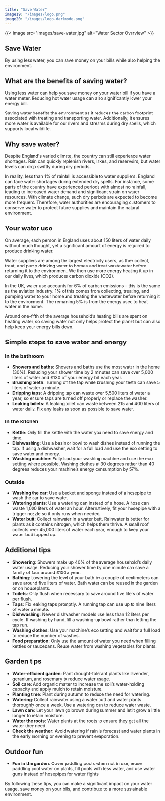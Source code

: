 ```yaml
---
title: "Save Water"
image19: "/images/logo.png"
image20: "/images/logo-darkmode.png"
---
```


{{< image src="images/save-water.jpg" alt="Water Sector Overview" >}}
## Save Water

By using less water, you can save money on your bills while also helping the environment.

## What are the benefits of saving water?

Using less water can help you save money on your water bill if you have a water meter. Reducing hot water usage can also significantly lower your energy bill.

Saving water benefits the environment as it reduces the carbon footprint associated with treating and transporting water. Additionally, it ensures more water is available for our rivers and streams during dry spells, which supports local wildlife.

## Why save water?

Despite England's varied climate, the country can still experience water shortages. Rain can quickly replenish rivers, lakes, and reservoirs, but water levels can drop swiftly during dry periods.

In reality, less than 1% of rainfall is accessible to water suppliers. England can face water shortages during extended dry spells. For instance, some parts of the country have experienced periods with almost no rainfall, leading to increased water demand and significant strain on water resources. With climate change, such dry periods are expected to become more frequent. Therefore, water authorities are encouraging customers to conserve water to protect future supplies and maintain the natural environment.

## Your water use

On average, each person in England uses about 150 liters of water daily without much thought, yet a significant amount of energy is required to produce drinking water.

Water suppliers are among the largest electricity users, as they collect, treat, and pump drinking water to homes and treat wastewater before returning it to the environment. We then use more energy heating it up in our daily lives, which produces carbon dioxide (CO2).

In the UK, water use accounts for 6% of carbon emissions – this is the same as the aviation industry. 1% of this comes from collecting, treating, and pumping water to your home and treating the wastewater before returning it to the environment. The remaining 5% is from the energy used to heat water in the home.

Around one-fifth of the average household’s heating bills are spent on heating water, so saving water not only helps protect the planet but can also help keep your energy bills down.

## Simple steps to save water and energy

### In the bathroom

- **Showers and baths**: Showers and baths use the most water in the home (30%). Reducing your shower time by 2 minutes can save over 5,000 liters of water and £130 off your energy bill each year.
- **Brushing teeth**: Turning off the tap while brushing your teeth can save 5 liters of water a minute.
- **Dripping taps**: A dripping tap can waste over 5,500 liters of water a year, so ensure taps are turned off properly or replace the washer.
- **Leaking toilets**: A leaking toilet can waste between 215 and 400 liters of water daily. Fix any leaks as soon as possible to save water.

### In the kitchen

- **Kettle**: Only fill the kettle with the water you need to save energy and time.
- **Dishwashing**: Use a basin or bowl to wash dishes instead of running the tap. If using a dishwasher, wait for a full load and use the eco setting to save water and energy.
- **Washing machine**: Fully load your washing machine and use the eco setting where possible. Washing clothes at 30 degrees rather than 40 degrees reduces your machine’s energy consumption by 57%.

### Outside

- **Washing the car**: Use a bucket and sponge instead of a hosepipe to wash the car to save water.
- **Watering plants**: Use a watering can instead of a hose. A hose can waste 1,000 liters of water an hour. Alternatively, fit your hosepipe with a trigger nozzle so it only runs when needed.
- **Water butt**: Collect rainwater in a water butt. Rainwater is better for plants as it contains nitrogen, which helps them thrive. A small roof collects over 45,000 liters of water each year, enough to keep your water butt topped up.

## Additional tips

- **Showering**: Showers make up 40% of the average household’s daily water usage. Reducing your shower time by one minute can save a family of four around £150 a year.
- **Bathing**: Lowering the level of your bath by a couple of centimeters can save around five liters of water. Bath water can be reused in the garden or on houseplants.
- **Toilets**: Only flush when necessary to save around five liters of water per flush.
- **Taps**: Fix leaking taps promptly. A running tap can use up to nine liters of water a minute.
- **Dishwashing**: Newer dishwasher models use less than 12 liters per cycle. If washing by hand, fill a washing-up bowl rather than letting the tap run.
- **Washing clothes**: Use your machine’s eco setting and wait for a full load to reduce the number of washes.
- **Food preparation**: Only use the amount of water you need when filling kettles or saucepans. Reuse water from washing vegetables for plants.

## Garden tips

- **Water-efficient garden**: Plant drought-tolerant plants like lavender, geranium, and rosemary to reduce water usage.
- **Soil care**: Add organic matter to increase the soil’s water-holding capacity and apply mulch to retain moisture.
- **Planting time**: Plant during autumn to reduce the need for watering.
- **Watering**: Collect rainwater using a water butt and water plants thoroughly once a week. Use a watering can to reduce water waste.
- **Lawn care**: Let your lawn go brown during summer and let it grow a little longer to retain moisture.
- **Water the roots**: Water plants at the roots to ensure they get all the water they need.
- **Check the weather**: Avoid watering if rain is forecast and water plants in the early morning or evening to prevent evaporation.

## Outdoor fun

- **Fun in the garden**: Cover paddling pools when not in use, reuse paddling pool water on plants, fill pools with less water, and use water guns instead of hosepipes for water fights.

By following these tips, you can make a significant impact on your water usage, save money on your bills, and contribute to a more sustainable environment.
